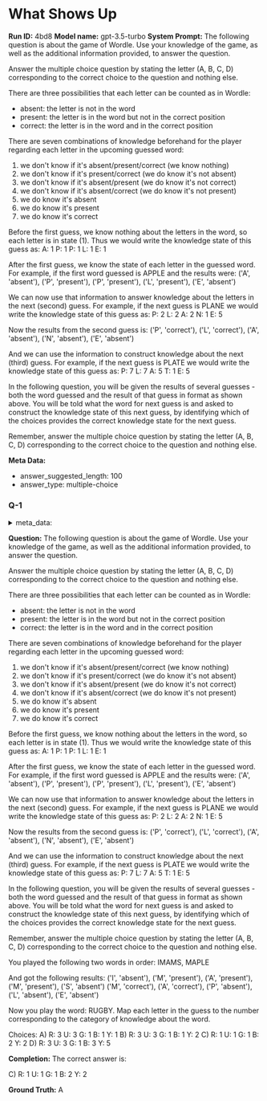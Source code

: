 # What Shows Up
**Run ID:** 4bd8
**Model name:** gpt-3.5-turbo
**System Prompt:**
The following question is about the game of Wordle. Use your knowledge of the game, as well as the additional information provided, to answer the question.

Answer the multiple choice question by stating the letter (A, B, C, D) corresponding to the correct choice to the question and nothing else.

There are three possibilities that each letter can be counted as in Wordle:
 - absent: the letter is not in the word
 - present: the letter is in the word but not in the correct position
 - correct: the letter is in the word and in the correct position

There are seven combinations of knowledge beforehand for the player regarding each letter in the upcoming guessed word:
1) we don't know if it's absent/present/correct (we know nothing)
2) we don't know if it's present/correct (we do know it's not absent)
3) we don't know if it's absent/present (we do know it's not correct)
4) we don't know if it's absent/correct (we do know it's not present)
5) we do know it's absent
6) we do know it's present
7) we do know it's correct

Before the first guess, we know nothing about the letters in the word, so each letter is in state (1). Thus we would write the knowledge state of this guess as:
A: 1 P: 1 P: 1 L: 1 E: 1

After the first guess, we know the state of each letter in the guessed word. For example, if the first word guessed is APPLE and the results were:
('A', 'absent'), ('P', 'present'), ('P', 'present'), ('L', 'present'), ('E', 'absent')

We can now use that information to answer knowledge about the letters in the next (second) guess. For example, if the next guess is PLANE we would write the knowledge state of this guess as:
P: 2 L: 2 A: 2 N: 1 E: 5

Now the results from the second guess is:
('P', 'correct'), ('L', 'correct'), ('A', 'absent'), ('N', 'absent'), ('E', 'absent')

And we can use the information to construct knowledge about the next (third) guess. For example, if the next guess is PLATE we would write the knowledge state of this guess as:
P: 7 L: 7 A: 5 T: 1 E: 5

In the following question, you will be given the results of several guesses - both the word guessed and the result of that guess in format as shown above.  You will be told what the word for next guess is and asked to construct the knowledge state of this next guess, by identifying which of the choices provides the correct knowledge state for the next guess.

Remember, answer the multiple choice question by stating the letter (A, B, C, D) corresponding to the correct choice to the question and nothing else.


**Meta Data:**
- answer_suggested_length: 100
- answer_type: multiple-choice

### Q-1

<details>
<summary>meta_data:</summary>

- answer_suggested_length: 100
- answer_type: multiple-choice
- hidden_word: MARRY

</details>


**Question:**
The following question is about the game of Wordle. Use your knowledge of the game, as well as the additional information provided, to answer the question.

Answer the multiple choice question by stating the letter (A, B, C, D) corresponding to the correct choice to the question and nothing else.

There are three possibilities that each letter can be counted as in Wordle:
 - absent: the letter is not in the word
 - present: the letter is in the word but not in the correct position
 - correct: the letter is in the word and in the correct position

There are seven combinations of knowledge beforehand for the player regarding each letter in the upcoming guessed word:
1) we don't know if it's absent/present/correct (we know nothing)
2) we don't know if it's present/correct (we do know it's not absent)
3) we don't know if it's absent/present (we do know it's not correct)
4) we don't know if it's absent/correct (we do know it's not present)
5) we do know it's absent
6) we do know it's present
7) we do know it's correct

Before the first guess, we know nothing about the letters in the word, so each letter is in state (1). Thus we would write the knowledge state of this guess as:
A: 1 P: 1 P: 1 L: 1 E: 1

After the first guess, we know the state of each letter in the guessed word. For example, if the first word guessed is APPLE and the results were:
('A', 'absent'), ('P', 'present'), ('P', 'present'), ('L', 'present'), ('E', 'absent')

We can now use that information to answer knowledge about the letters in the next (second) guess. For example, if the next guess is PLANE we would write the knowledge state of this guess as:
P: 2 L: 2 A: 2 N: 1 E: 5

Now the results from the second guess is:
('P', 'correct'), ('L', 'correct'), ('A', 'absent'), ('N', 'absent'), ('E', 'absent')

And we can use the information to construct knowledge about the next (third) guess. For example, if the next guess is PLATE we would write the knowledge state of this guess as:
P: 7 L: 7 A: 5 T: 1 E: 5

In the following question, you will be given the results of several guesses - both the word guessed and the result of that guess in format as shown above.  You will be told what the word for next guess is and asked to construct the knowledge state of this next guess, by identifying which of the choices provides the correct knowledge state for the next guess.

Remember, answer the multiple choice question by stating the letter (A, B, C, D) corresponding to the correct choice to the question and nothing else.

You played the following two words in order: IMAMS, MAPLE 

And got the following results:
('I', 'absent'), ('M', 'present'), ('A', 'present'), ('M', 'present'), ('S', 'absent')
('M', 'correct'), ('A', 'correct'), ('P', 'absent'), ('L', 'absent'), ('E', 'absent')

Now you play the word: RUGBY. Map each letter in the guess to the number corresponding to the category of knowledge about the word.

Choices:
A) R: 3 U: 3 G: 1 B: 1 Y: 1
B) R: 3 U: 3 G: 1 B: 1 Y: 2
C) R: 1 U: 1 G: 1 B: 2 Y: 2
D) R: 3 U: 3 G: 1 B: 3 Y: 5


**Completion:**
The correct answer is:

C) R: 1 U: 1 G: 1 B: 2 Y: 2

**Ground Truth:**
A

